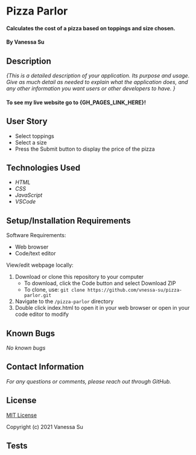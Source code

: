 # Pizza Parlor

#### Calculates the cost of a pizza based on toppings and size chosen.

#### By Vanessa Su

## Description

_{This is a detailed description of your application. Its purpose and usage.  Give as much detail as needed to explain what the application does, and any other information you want users or other developers to have. }_

#### To see my live website go to {GH_PAGES_LINK_HERE}!

## User Story

* Select toppings
* Select a size
* Press the Submit button to display the price of the pizza

## Technologies Used

* _HTML_
* _CSS_
* _JavaScript_
* _VSCode_

## Setup/Installation Requirements

Software Requirements:
* Web browser
* Code/text editor

View/edit webpage locally:
1. Download or clone this repository to your computer
    * To download, click the Code button and select Download ZIP
    * To clone, use: `git clone https://github.com/vnessa-su/pizza-parlor.git`
2. Navigate to the `/pizza-parlor` directory
3. Double click index.html to open it in your web browser or open in your code editor to modify


## Known Bugs

_No known bugs_

## Contact Information

_For any questions or comments, please reach out through GitHub._

## License

[MIT License](license)

Copyright (c) 2021 Vanessa Su

## Tests